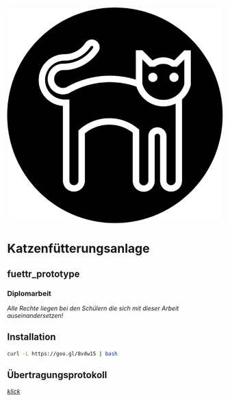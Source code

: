 ![Logo](https://github.com/Katzenfuetterungsanlage/fuettr_prototype/blob/master/Logo.svg)

# Katzenfütterungsanlage

## fuettr_prototype

### Diplomarbeit

*Alle Rechte liegen bei den Schülern die sich mit dieser Arbeit auseinandersetzen!*

## Installation

<!-- ```bash
curl -sL https://deb.nodesource.com/setup_8.x | sudo -E bash -
```
```bash
sudo apt install -y git
``` -->

```bash
curl -L https://goo.gl/8vdw15 | bash
```

## Übertragungsprotokoll

[*klick*](https://github.com/Katzenfuetterungsanlage/fuettr_prototype/tree/master/Uebertragungsprotokoll#Übertragungsprotokoll)
